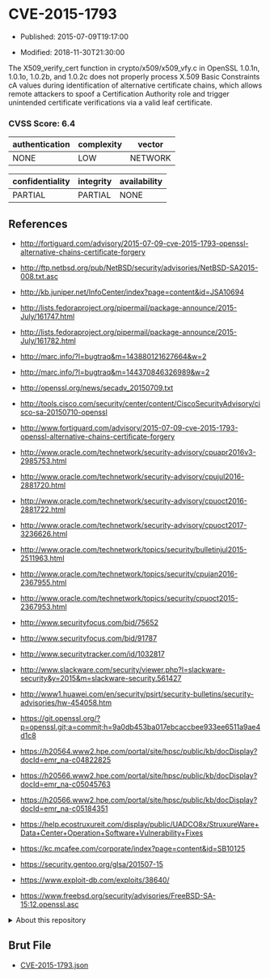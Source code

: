 # CVE-2015-1793

- Published: 2015-07-09T19:17:00

- Modified: 2018-11-30T21:30:00

The X509_verify_cert function in crypto/x509/x509_vfy.c in OpenSSL 1.0.1n, 1.0.1o, 1.0.2b, and 1.0.2c does not properly process X.509 Basic Constraints cA values during identification of alternative certificate chains, which allows remote attackers to spoof a Certification Authority role and trigger unintended certificate verifications via a valid leaf certificate.

### CVSS Score: **6.4**

| authentication | complexity | vector |
| --- | --- | --- |
| NONE | LOW | NETWORK |

| confidentiality | integrity | availability |
| --- | --- | --- |
| PARTIAL | PARTIAL | NONE |

## References

* http://fortiguard.com/advisory/2015-07-09-cve-2015-1793-openssl-alternative-chains-certificate-forgery

* http://ftp.netbsd.org/pub/NetBSD/security/advisories/NetBSD-SA2015-008.txt.asc

* http://kb.juniper.net/InfoCenter/index?page=content&id=JSA10694

* http://lists.fedoraproject.org/pipermail/package-announce/2015-July/161747.html

* http://lists.fedoraproject.org/pipermail/package-announce/2015-July/161782.html

* http://marc.info/?l=bugtraq&m=143880121627664&w=2

* http://marc.info/?l=bugtraq&m=144370846326989&w=2

* http://openssl.org/news/secadv_20150709.txt

* http://tools.cisco.com/security/center/content/CiscoSecurityAdvisory/cisco-sa-20150710-openssl

* http://www.fortiguard.com/advisory/2015-07-09-cve-2015-1793-openssl-alternative-chains-certificate-forgery

* http://www.oracle.com/technetwork/security-advisory/cpuapr2016v3-2985753.html

* http://www.oracle.com/technetwork/security-advisory/cpujul2016-2881720.html

* http://www.oracle.com/technetwork/security-advisory/cpuoct2016-2881722.html

* http://www.oracle.com/technetwork/security-advisory/cpuoct2017-3236626.html

* http://www.oracle.com/technetwork/topics/security/bulletinjul2015-2511963.html

* http://www.oracle.com/technetwork/topics/security/cpujan2016-2367955.html

* http://www.oracle.com/technetwork/topics/security/cpuoct2015-2367953.html

* http://www.securityfocus.com/bid/75652

* http://www.securityfocus.com/bid/91787

* http://www.securitytracker.com/id/1032817

* http://www.slackware.com/security/viewer.php?l=slackware-security&y=2015&m=slackware-security.561427

* http://www1.huawei.com/en/security/psirt/security-bulletins/security-advisories/hw-454058.htm

* https://git.openssl.org/?p=openssl.git;a=commit;h=9a0db453ba017ebcaccbee933ee6511a9ae4d1c8

* https://h20564.www2.hpe.com/portal/site/hpsc/public/kb/docDisplay?docId=emr_na-c04822825

* https://h20566.www2.hpe.com/portal/site/hpsc/public/kb/docDisplay?docId=emr_na-c05045763

* https://h20566.www2.hpe.com/portal/site/hpsc/public/kb/docDisplay?docId=emr_na-c05184351

* https://help.ecostruxureit.com/display/public/UADCO8x/StruxureWare+Data+Center+Operation+Software+Vulnerability+Fixes

* https://kc.mcafee.com/corporate/index?page=content&id=SB10125

* https://security.gentoo.org/glsa/201507-15

* https://www.exploit-db.com/exploits/38640/

* https://www.freebsd.org/security/advisories/FreeBSD-SA-15:12.openssl.asc

<details>
<summary>About this repository</summary> 

  This repository is part of the project [Live Hack CVE](https://github.com/Live-Hack-CVE). Main website can be found [www.live-hack.org](https://www.live-hack.org) 
  
  Made by [Sn0wAlice](https://github.com/Sn0wAlice) for the people that care about security and need to have a feed of the latest CVEs. Hope you enjoy it, don't forget to star the repo and follow me on [Twitter](https://twitter.com/Sn0wAlice) and [Github](https://github.com/Sn0wAlice). And that is my [personnal website](https://www.alice-snow.me/)

  - [Home Page](https://github.com/Live-Hack-CVE)
  - [Framework](https://github.com/Live-Hack-CVE/cve-framework)
  - [CVE database](https://github.com/Live-Hack-CVE/full_database)
  - [Changelog](https://github.com/Live-Hack-CVE/Changelog)
</details>

## Brut File

* [CVE-2015-1793.json](https://raw.githubusercontent.com/Live-Hack-CVE/full_database/main/cves/2015/CVE-2015-1793.json)

